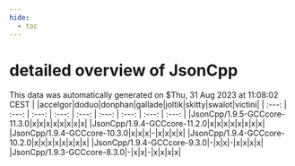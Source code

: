 ```yaml
---
hide:
  - toc
---
```


detailed overview of JsonCpp
============================


This data was automatically generated on $Thu, 31 Aug 2023 at 11:08:02 CEST
| |accelgor|doduo|donphan|gallade|joltik|skitty|swalot|victini|
| :---: | :---: | :---: | :---: | :---: | :---: | :---: | :---: | :---: |
|JsonCpp/1.9.5-GCCcore-11.3.0|x|x|x|x|x|x|x|x|
|JsonCpp/1.9.4-GCCcore-11.2.0|x|x|x|x|x|x|x|x|
|JsonCpp/1.9.4-GCCcore-10.3.0|x|x|x|-|x|x|x|x|
|JsonCpp/1.9.4-GCCcore-10.2.0|x|x|x|x|x|x|x|x|
|JsonCpp/1.9.4-GCCcore-9.3.0|-|x|x|-|x|x|x|x|
|JsonCpp/1.9.3-GCCcore-8.3.0|-|x|x|-|x|x|x|x|

